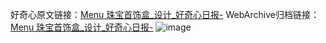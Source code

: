 好奇心原文链接：[Menu 珠宝首饰盒_设计_好奇心日报-](https://www.qdaily.com/articles/4130.html)
WebArchive归档链接：[Menu 珠宝首饰盒_设计_好奇心日报-](http://web.archive.org/web/20190623153812/https://www.qdaily.com/articles/4130.html)
![image](http://ww3.sinaimg.cn/large/007d5XDpgy1g3ve7rlcggj30u0489qi4)